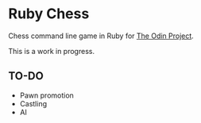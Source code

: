 # Ruby Chess

Chess command line game in Ruby for [The Odin Project](https://www.theodinproject.com/courses/ruby-programming/lessons/ruby-final-project).

This is a work in progress.

## TO-DO

- Pawn promotion
- Castling
- AI
